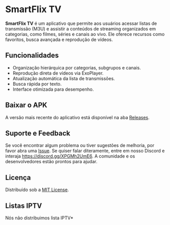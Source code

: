 # SmartFlix TV

**SmartFlix TV** é um aplicativo que permite aos usuários acessar listas de transmissão (M3U) e assistir a conteúdos de streaming organizados em categorias, como filmes, séries e canais ao vivo. Ele oferece recursos como favoritos, busca avançada e reprodução de vídeos.

## Funcionalidades

- Organização hierárquica por categorias, subgrupos e canais.
- Reprodução direta de vídeos via ExoPlayer.
- Atualização automática da lista de transmissões.
- Busca rápida por texto.
- Interface otimizada para desempenho.

## Baixar o APK

A versão mais recente do aplicativo está disponível na aba [Releases](https://github.com/CarlosEduardoAraujo/SmartFlixTV/releases).

## Suporte e Feedback

Se você encontrar algum problema ou tiver sugestões de melhoria, por favor abra uma [Issue](https://github.com/CarlosEduardoAraujo/SmartFlixTV/issues). Se quiser falar diteramente, entre em nosso Discord e interaja https://discord.gg/XPGMh2UmE6. A comunidade e os desenvolvedores estão prontos para ajudar.

## Licença

Distribuído sob a [MIT License](LICENSE).

## Listas IPTV

Nós não distribuimos lista IPTV*
